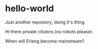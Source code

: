 # hello-world
Just another repostory, doing it's thing.

Hi there private citizens (no robots please).

When will Erlang become mainstream?
